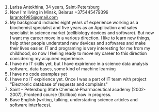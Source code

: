 1.	Larisa Antokhina, 34 years, Saint-Petersburg
2.	Now I'm living in Minsk, Belarus +375445479399 laranto1985@gmail.com
3.	My background includes eight years of experience working as a biochemist specialist and five years as an Application and sales specialist in science market (cellbiology devices and software). But now I want my career move in a various direction. I like to learn new things, help other people understand new devices and softwares and make their lives easier. IT and programing is very interesting for me from my childhood, so now I feeling ready to move my career to this direction considering my acquired experience.
4.	I have no IT skills yet, but I have expirience in a science data analysis software, data bases, some kind of machine learning
5.	I have no code examples yet
6.	I have no IT expirience yet. Once I was a part of IT team with project "Electronic database of requests and complains"
7.	Saint – Petersburg State Chemical-Pharmaceutical academy (2002-2007), Frontend course (Skillbox) now in progress.
8.	Base English (writing, talking, understading science articles and software interfaces).
